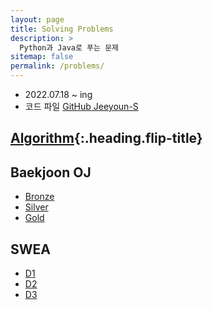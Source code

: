 ```yaml
---
layout: page
title: Solving Problems
description: >
  Python과 Java로 푸는 문제
sitemap: false
permalink: /problems/
---
```

- 2022.07.18 ~ ing
- 코드 파일 [GitHub Jeeyoun-S](https://github.com/Jeeyoun-S/Baekjoon_OJ)

## [Algorithm]{:.heading.flip-title}

## Baekjoon OJ
* [Bronze](/problems/baekjoon/bronze.md)
* [Silver](/problems/baekjoon/silver.md)
* [Gold](/problems/baekjoon/gold.md)

## SWEA
* [D1](/problems/swea/d1.md)
* [D2](/problems/swea/d2.md)
* [D3](/problems/swea/d3.md)

[Algorithm]: /problems/algorithm/
